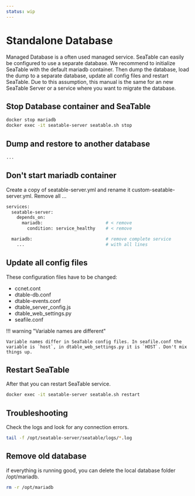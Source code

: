 ```yaml
---
status: wip
---
```


# Standalone Database

Managed Database is a often used managed service. SeaTable can easily be configured to use a separate database. We recommend to initialize SeaTable with the default mariadb container. Then dump the database, load the dump to a separate database, update all config files and restart SeaTable. Due to this assumption, this manual is the same for an new SeaTable Server or a service where you want to migrate the database.

## Stop Database container and SeaTable

```bash
docker stop mariadb
docker exec -it seatable-server seatable.sh stop
```

## Dump and restore to another database

```bash
...
```

## Don't start mariadb container

Create a copy of seatable-server.yml and rename it custom-seatable-server.yml. Remove all ...

```bash
services:
  seatable-server:
    depends_on:
      mariadb:                        # < remove
        condition: service_healthy    # < remove

  mariadb:                            # remove complete service
    ...                               # with all lines
```

## Update all config files

These configuration files have to be changed:

- ccnet.cont
- dtable-db.conf
- dtable-events.conf
- dtable_server_config.js
- dtable_web_settings.py
- seafile.conf

!!! warning "Variable names are different"

    Variable names differ in SeaTable config files. In seafile.conf the variable is `host`, in dtable_web_settings.py it is `HOST`. Don't mix things up.

## Restart SeaTable

After that you can restart SeaTable service.

```bash
docker exec -it seatable-server seatable.sh restart
```

## Troubleshooting

Check the logs and look for any connection errors.

```bash
tail -f /opt/seatable-server/seatable/logs/*.log
```

## Remove old database

if everything is running good, you can delete the local database folder /opt/mariadb.

```bash
rm -r /opt/mariadb
```
